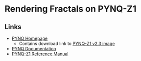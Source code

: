 Rendering Fractals on PYNQ-Z1
=============================
Links
-------------------
* [PYNQ Homepage](http://www.pynq.io/)
  * Contains download link to [PYNQ-Z1 v2.3 image](http://files.digilent.com/Products/PYNQ/pynq_z1_v2.3.zip)
* [PYNQ Documentation](https://pynq.readthedocs.io/)
* [PYNQ-Z1 Reference Manual](https://reference.digilentinc.com/reference/programmable-logic/pynq-z1/reference-manual)
